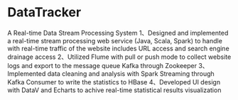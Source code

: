 # DataTracker
A Real-time Data Stream Processing System
1、Designed and implemented a real-time stream processing web service (Java, Scala, Spark) to handle with real-time traffic of the website includes URL access and search engine drainage access
2、Utilized Flume with pull or push mode to collect website logs and export to the message queue Kafka through Zookeeper
3、Implemented data cleaning and analysis with Spark Streaming through Kafka Consumer to write the statistics to HBase
4、Developed UI design with DataV and Echarts to achive real-time statistical results visualization
